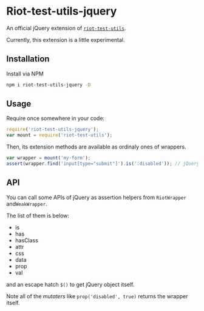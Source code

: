 # Riot-test-utils-jquery

An official jQuery extension of [`riot-test-utils`](https://www.npmjs.com/package/riot-test-utils).

Currently, this extension is a little experimental.

## Installation

Install via NPM

```sh
npm i riot-test-utils-jquery -D
```

## Usage

Require once somewhere in your code:

```js
require('riot-test-utils-jquery');
var mount = require('riot-test-utils');
```

Then, its extension methods are available as ordinaly ones of wrappers.

```js
var wrapper = mount('my-form');
assert(wrapper.find('input[type="submit"]').is(':disabled')); // jQuery.is(selector)
```

## API

You can call some APIs of jQuery as assertion helpers from `RiotWrapper` and`WeakWrapper`.

The list of them is below:

- is
- has
- hasClass
- attr
- css
- data
- prop
- val

and an escape hatch `$()` to get jQuery object itself.

Note all of the *mutaters* like `prop('disabled', true)` returns the wrapper itself.

